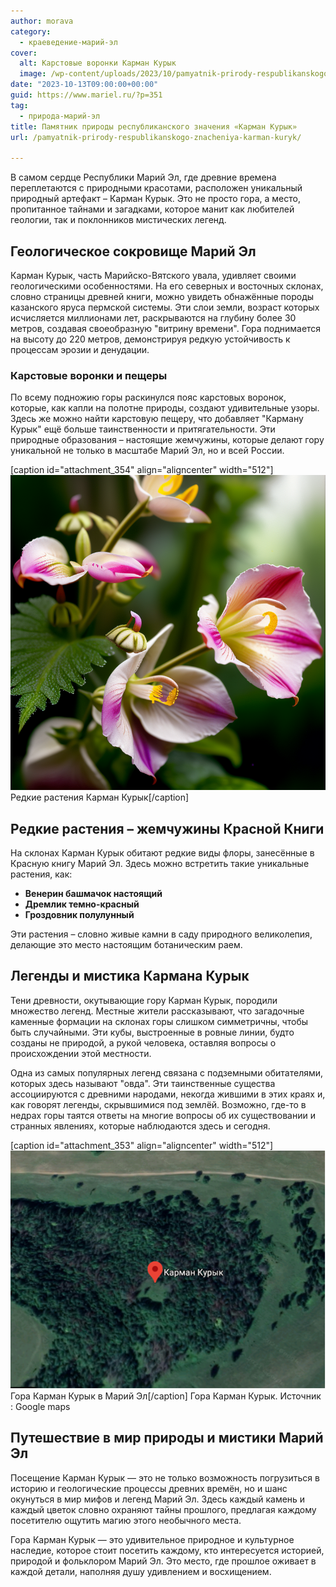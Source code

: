 ```yaml
---
author: morava
category:
  - краеведение-марий-эл
cover:
  alt: Карстовые воронки Карман Курык
  image: /wp-content/uploads/2023/10/pamyatnik-prirody-respublikanskogo-znacheniya-karman-kuryk.png
date: "2023-10-13T09:00:00+00:00"
guid: https://www.mariel.ru/?p=351
tag:
  - природа-марий-эл
title: Памятник природы республиканского значения «Карман Курык»
url: /pamyatnik-prirody-respublikanskogo-znacheniya-karman-kuryk/

---
```

В самом сердце Республики Марий Эл, где древние времена переплетаются с природными красотами, расположен уникальный природный артефакт – Карман Курык. Это не просто гора, а место, пропитанное тайнами и загадками, которое манит как любителей геологии, так и поклонников мистических легенд.

## Геологическое сокровище Марий Эл

Карман Курык, часть Марийско-Вятского увала, удивляет своими геологическими особенностями. На его северных и восточных склонах, словно страницы древней книги, можно увидеть обнажённые породы казанского яруса пермской системы. Эти слои земли, возраст которых исчисляется миллионами лет, раскрываются на глубину более 30 метров, создавая своеобразную "витрину времени". Гора поднимается на высоту до 220 метров, демонстрируя редкую устойчивость к процессам эрозии и денудации.

### Карстовые воронки и пещеры

По всему подножию горы раскинулся пояс карстовых воронок, которые, как капли на полотне природы, создают удивительные узоры. Здесь же можно найти карстовую пещеру, что добавляет "Карману Курык" ещё больше таинственности и притягательности. Эти природные образования – настоящие жемчужины, которые делают гору уникальной не только в масштабе Марий Эл, но и всей России.

\[caption id="attachment\_354" align="aligncenter" width="512"\]![Редкие растения Карман Курык](/wp-content/uploads/2023/10/vostochnyj-sklon-karman-kuryk.png) Редкие растения Карман Курык\[/caption\]

## Редкие растения – жемчужины Красной Книги

На склонах Карман Курык обитают редкие виды флоры, занесённые в Красную книгу Марий Эл. Здесь можно встретить такие уникальные растения, как:

- **Венерин башмачок настоящий**
- **Дремлик темно-красный**
- **Гроздовник полулунный**

Эти растения – словно живые камни в саду природного великолепия, делающие это место настоящим ботаническим раем.

## Легенды и мистика Кармана Курык

Тени древности, окутывающие гору Карман Курык, породили множество легенд. Местные жители рассказывают, что загадочные каменные формации на склонах горы слишком симметричны, чтобы быть случайными. Эти кубы, выстроенные в ровные линии, будто созданы не природой, а рукой человека, оставляя вопросы о происхождении этой местности.

Одна из самых популярных легенд связана с подземными обитателями, которых здесь называют "овда". Эти таинственные существа ассоциируются с древними народами, некогда жившими в этих краях и, как говорят легенды, скрывшимися под землёй. Возможно, где-то в недрах горы таятся ответы на многие вопросы об их существовании и странных явлениях, которые наблюдаются здесь и сегодня.

\[caption id="attachment\_353" align="aligncenter" width="512"\]![Гора Карман Курык Марий Эл](/wp-content/uploads/2023/10/karman-kuryk.png) Гора Карман Курык в Марий Эл\[/caption\]
Гора Карман Курык. Источник : Google maps

## Путешествие в мир природы и мистики Марий Эл

Посещение Карман Курык — это не только возможность погрузиться в историю и геологические процессы древних времён, но и шанс окунуться в мир мифов и легенд Марий Эл. Здесь каждый камень и каждый цветок словно охраняют тайны прошлого, предлагая каждому посетителю ощутить магию этого необычного места.

Гора Карман Курык — это удивительное природное и культурное наследие, которое стоит посетить каждому, кто интересуется историей, природой и фольклором Марий Эл. Это место, где прошлое оживает в каждой детали, наполняя душу удивлением и восхищением.
